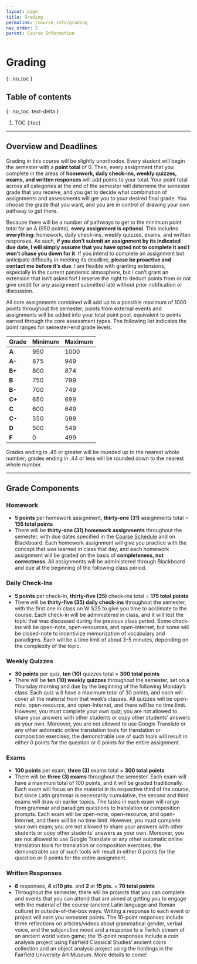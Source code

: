```yaml
---
layout: page
title: Grading
permalink: /course_info/grading
nav_order: 2
parent: Course Information
---
```


# Grading
{: .no_toc }

## Table of contents
{: .no_toc .text-delta }

1. TOC
{:toc}

***

## Overview and Deadlines

Grading in this course will be slightly unorthodox. Every student will begin the semester with a **point total** of 0. Then, every assignment that you complete in the areas of **homework, daily check-ins, weekly quizzes, exams, and written responses** will add points to your total. Your point total across all categories at the end of the semester will determine the semester grade that you receive, and you get to decide what combination of assignments and assessments will get you to your desired final grade. You choose the grade that you want, and you are in control of drawing your own pathway to get there.

Because there will be a number of pathways to get to the minimum point total for an A (950 points), **every assignment is optional**. This includes **everything**: homework, daily check-ins, weekly quizzes, exams, and written responses. As such, **if you don’t submit an assignment by its indicated due date, I will simply assume that you have opted not to complete it and I won’t chase you down for it**. If you intend to complete an assignment but anticipate difficulty in meeting its deadline, **please be proactive and contact me before it’s due**. I am flexible with granting extensions, especially in the current pandemic atmosphere, but I can’t grant an extension that isn’t asked for! I reserve the right to deduct points from or not give credit for any assignment submitted late without prior notification or discussion.

All core assignments combined will add up to a possible maximum of 1000 points throughout the semester; points from external events and assignments will be added into your total point pool, equivalent to points earned through the core assessment types. The following list indicates the point ranges for semester-end grade levels:

|  Grade    | Minimum  | Maximum  |
|:---|:---|:---|
| **A**  | 950 | 1000 |
|  **A-** | 875 | 949 |
| **B+**  | 800 | 874 |
| **B**  | 750 | 799 |
| **B-**  | 700 | 749 |
| **C+**  | 650 | 699 |
| **C**  | 600 | 649 |
| **C-**  | 550 | 599 |
| **D**  | 500 | 549 |
| **F**  | 0 | 499 |

Grades ending in .45 or greater will be rounded up to the nearest whole number; grades ending in .44 or less will be rounded down to the nearest whole number.

***

## Grade Components

### Homework

* **5 points** per homework assignment, **thirty-one (31)** assignments total = **155 total points**
* There will be **thirty-one (31) homework assignments** throughout the semester, with due dates specified in the [Course Schedule](schedule) and on Blackboard. Each homework assignment will give you practice with the concept that was learned in class that day, and each homework assignment will be graded on the basis of **completeness, not correctness**. All assignments will be administered through Blackboard and due at the beginning of the following class period.

### Daily Check-Ins

* **5 points** per check-in, **thirty-five (35)** check-ins total = **175 total points**
* There will be **thirty-five (35) daily check-ins** throughout the semester, with the first one in class on W 1/25 to give you time to acclimate to the course. Each check-in will be administered in class, and it will test the topic that was discussed during the previous class period. Some check-ins will be open-note, open-resources, and open-Internet, but some will be closed-note to incentivize memorization of vocabulary and paradigms. Each will be a time limit of about 3-5 minutes, depending on the complexity of the topic.

### Weekly Quizzes

* **30 points** per quiz, **ten (10)** quizzes total = **300 total points**
* There will be **ten (10) weekly quizzes** throughout the semester, set on a Thursday morning and due by the beginning of the following Monday’s class. Each quiz will have a maximum total of 30 points, and each will cover all the material from that week’s classes. All quizzes will be open-note, open-resource, and open-Internet, and there will be no time limit. However, you must complete your own quiz; you are not allowed to share your answers with other students or copy other students’ answers as your own. Moreover, you are not allowed to use Google Translate or any other automatic online translation tools for translation or composition exercises; the demonstrable use of such tools will result in either 0 points for the question or 0 points for the entire assignment.

### Exams

* **100 points** per exam, **three (3)** exams total = **300 total points**
* There will be **three (3) exams** throughout the semester. Each exam will have a maximum total of 100 points, and it will be graded traditionally. Each exam will focus on the material in its respective third of the course, but since Latin grammar is necessarily cumulative, the second and third exams will draw on earlier topics. The tasks in each exam will range from grammar and paradigm questions to translation or composition prompts. Each exam will be open-note, open-resource, and open-Internet, and there will be no time limit. However, you must complete your own exam; you are not allowed to share your answers with other students or copy other students’ answers as your own. Moreover, you are not allowed to use Google Translate or any other automatic online translation tools for translation or composition exercises; the demonstrable use of such tools will result in either 0 points for the question or 0 points for the entire assignment.

### Written Responses

* **6** responses, **4** at**10 pts.** and **2** at **15 pts.** = **70 total points**
* Throughout the semester, there will be projects that you can complete and events that you can attend that are aimed at getting you to engage with the material of the course (ancient Latin language and Roman culture) in outside-of-the-box ways. Writing a response to each event or project will earn you semester points. The 10-point responses include three reflections on articles/videos about grammatical gender, verbal voice, and the subjunctive mood and a response to a Twitch stream of an ancient world video game; the 15-point responses include a coin analysis project using Fairfield Classical Studies’ ancient coins collection and an object analysis project using the holdings in the Fairfield University Art Museum. More details to come!